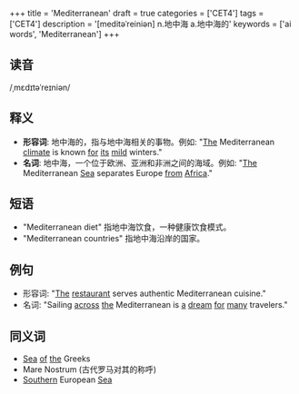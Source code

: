 +++
title = 'Mediterranean'
draft = true
categories = ['CET4']
tags = ['CET4']
description = '[meditəˈreiniən] n.地中海 a.地中海的'
keywords = ['ai words', 'Mediterranean']
+++

## 读音
/ˌmɛdɪtəˈreɪniən/

## 释义
- **形容词**: 地中海的，指与地中海相关的事物。例如: "[The](/zh/post/the/) Mediterranean [climate](/zh/post/climate/) is known [for](/zh/post/for/) [its](/zh/post/its/) [mild](/zh/post/mild/) winters."
- **名词**: 地中海，一个位于欧洲、亚洲和非洲之间的海域。例如: "[The](/zh/post/the/) Mediterranean [Sea](/zh/post/sea/) separates Europe [from](/zh/post/from/) [Africa](/zh/post/africa/)."

## 短语
- "Mediterranean diet" 指地中海饮食，一种健康饮食模式。
- "Mediterranean countries" 指地中海沿岸的国家。

## 例句
- 形容词: "[The](/zh/post/the/) [restaurant](/zh/post/restaurant/) serves authentic Mediterranean cuisine."
- 名词: "Sailing [across](/zh/post/across/) [the](/zh/post/the/) Mediterranean is [a](/zh/post/a/) [dream](/zh/post/dream/) [for](/zh/post/for/) [many](/zh/post/many/) travelers."

## 同义词
- [Sea](/zh/post/sea/) [of](/zh/post/of/) [the](/zh/post/the/) Greeks
- Mare Nostrum (古代罗马对其的称呼)
- [Southern](/zh/post/southern/) European [Sea](/zh/post/sea/)
